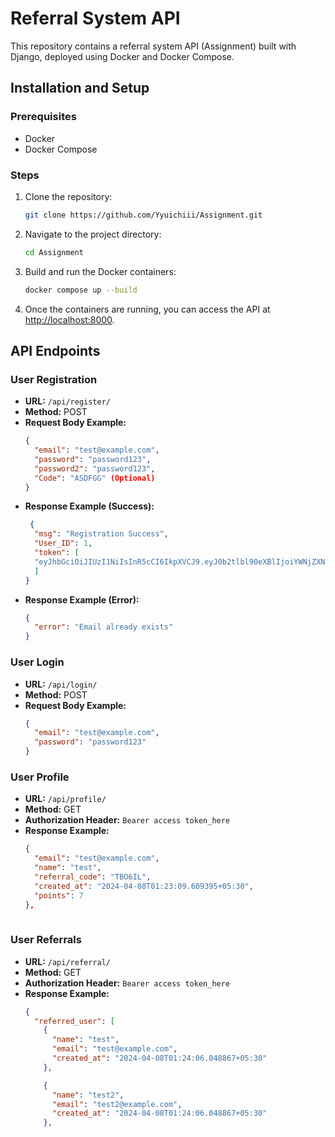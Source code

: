 # Referral System API

This repository contains a referral system API (Assignment) built with Django, deployed using Docker and Docker Compose.

## Installation and Setup

### Prerequisites
- Docker
- Docker Compose

### Steps
1. Clone the repository:
   ```bash
   git clone https://github.com/Yyuichiii/Assignment.git
   ```

2. Navigate to the project directory:
   ```bash
   cd Assignment
   ```

3. Build and run the Docker containers:
   ```bash
   docker compose up --build
   ```

4. Once the containers are running, you can access the API at [http://localhost:8000](http://localhost:8000).

## API Endpoints

### User Registration
- **URL:** `/api/register/`
- **Method:** POST
- **Request Body Example:**
  ```json
  {
    "email": "test@example.com",
    "password": "password123",
    "password2": "password123",
    "Code": "ASDFGG" (Optional)
  }
  ```
- **Response Example (Success):**
  ```json
   {
    "msg": "Registration Success",
    "User_ID": 1,
    "token": [
    "eyJhbGciOiJIUzI1NiIsInR5cCI6IkpXVCJ9.eyJ0b2tlbl90eXBlIjoiYWNjZXNzIiwiZXhwIjoxNzEyNTIwMjY2LCJpYXQiOjE3MTI1MTk2NjYsImp0aSI6IjM3MTdlZmU0MWJmYTQxNDFhMjlkNmU3MzdmNDQwZGQ3IiwidXNlcl9pZCI6OH0.rJVrMt1n_WBDkU2he3V9rLBKZxb0NsHOXCiu4217c3o"
    ]
  }
  ```
- **Response Example (Error):**
  ```json
  {
    "error": "Email already exists"
  }
  ```

### User Login
- **URL:** `/api/login/`
- **Method:** POST
- **Request Body Example:**
  ```json
  {
    "email": "test@example.com",
    "password": "password123"
  }
  ```

### User Profile
- **URL:** `/api/profile/`
- **Method:** GET
- **Authorization Header:** `Bearer access token_here`
- **Response Example:**
  ```json
  {
    "email": "test@example.com",
    "name": "test",
    "referral_code": "TBO6IL",
    "created_at": "2024-04-08T01:23:09.609395+05:30",
    "points": 7
  },
      
  ```


### User Referrals
- **URL:** `/api/referral/`
- **Method:** GET
- **Authorization Header:** `Bearer access token_here`
- **Response Example:**
  ```json
  {
    "referred_user": [
      {
        "name": "test",
        "email": "test@example.com",
        "created_at": "2024-04-08T01:24:06.048867+05:30"
      },

      {
        "name": "test2",
        "email": "test2@example.com",
        "created_at": "2024-04-08T01:24:06.048867+05:30"
      },
      
  ```
